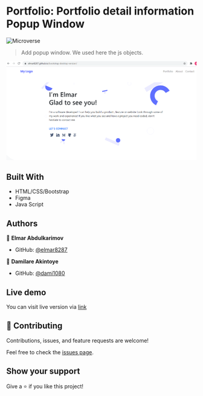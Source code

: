 # Portfolio: Portfolio detail information Popup Window

![Microverse](https://img.shields.io/badge/Microverse-blueviolet)

> Add popup window. We used here the js objects.

![Screen Shot](./screenshot.PNG)


## Built With

- HTML/CSS/Bootstrap
- Figma
- Java Script

## Authors

👤 **Elmar Abdulkarimov**

- GitHub: [@elmar8287](https://github.com/elmar8287)

👤 **Damilare Akintoye**

- GitHub: [@dami1080](https://github.com/dami1080)

## Live demo
You can visit live version via [link](https://elmar8287.github.io/bootstrap-desktop-version/)


## 🤝 Contributing

Contributions, issues, and feature requests are welcome!

Feel free to check the [issues page](../../issues/).

## Show your support

Give a ⭐️ if you like this project!
